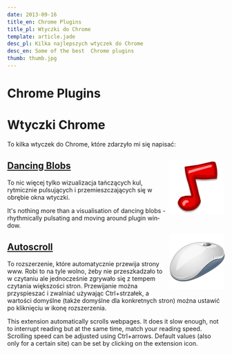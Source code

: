 ```yaml
---
date: 2013-09-16
title_en: Chrome Plugins
title_pl: Wtyczki do Chrome
template: article.jade
desc_pl: Kilka najlepszych wtyczek do Chrome
desc_en: Some of the best  Chrome plugins
thumb: thumb.jpg
---
```


<h1 lang=en>Chrome Plugins</h1>
<h1 lang=pl>Wtyczki Chrome</h1>

<p lang=pl>To kilka wtyczek do Chrome, które zdarzyło mi się napisać:


<img src="dancing_blobs_logo.png" style="float: right; margin: 2em 0 1em .5em">

## [Dancing Blobs](https://chrome.google.com/webstore/detail/dancing-blobs/ppicnefllkbphfkmjbbjccddkpgholhk)

<p lang=pl>To nic więcej tylko wizualizacja tańczących kul, rytmicznie pulsujących i przemieszczających się w obrębie okna wtyczki.

<p lang=en>It's nothing more than a visualisation of dancing blobs - rhythmically pulsating and moving around plugin window.

<img src="autoscroll_logo.png" style="float: right; margin: 2em 0 1em .5em">

## [Autoscroll](https://chrome.google.com/webstore/detail/autoscroll/cokfegjeoaflhjkloplfpjgnmlhbfkhp)

<p lang=pl>To rozszerzenie, które automatycznie przewija strony www. Robi to na tyle wolno, żeby nie przeszkadzało to w czytaniu ale jednocześnie zgrywało się z tempem czytania większości stron. Przewijanie można przyspieszać i zwalniać używając Ctrl+strzałek, a wartości domyślne (także domyślne dla konkretnych stron) można ustawić po kliknięciu w ikonę rozszerzenia.

<p lang=en>This extension automatically scrolls webpages. It does it slow enough, not to interrupt reading but at the same time, match your reading speed. Scrolling speed can be adjusted using Ctrl+arrows. Default values (also only for a certain site) can be set by clicking on the extension icon.